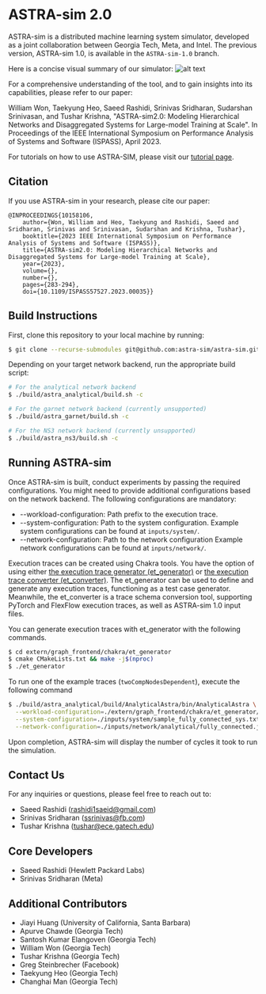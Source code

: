 # ASTRA-sim 2.0
ASTRA-sim is a distributed machine learning system simulator, developed as a joint collaboration between Georgia Tech, Meta, and Intel.
The previous version, ASTRA-sim 1.0, is available in the `ASTRA-sim-1.0` branch.

Here is a concise visual summary of our simulator:
![alt text](https://github.com/astra-sim/astra-sim/blob/master/docs/images/astrasim_overview_codesign.png)

For a comprehensive understanding of the tool, and to gain insights into its capabilities, please refer to our paper:

William Won, Taekyung Heo, Saeed Rashidi, Srinivas Sridharan, Sudarshan Srinivasan, and Tushar Krishna, "ASTRA-sim2.0: Modeling Hierarchical Networks and Disaggregated Systems for Large-model Training at Scale". In Proceedings of the IEEE International Symposium on Performance Analysis of Systems and Software (ISPASS), April 2023.

For tutorials on how to use ASTRA-SIM, please visit our [tutorial page](https://astra-sim.github.io/).

## Citation
If you use ASTRA-sim in your research, please cite our paper:

```
@INPROCEEDINGS{10158106,
    author={Won, William and Heo, Taekyung and Rashidi, Saeed and Sridharan, Srinivas and Srinivasan, Sudarshan and Krishna, Tushar},
    booktitle={2023 IEEE International Symposium on Performance Analysis of Systems and Software (ISPASS)},
    title={ASTRA-sim2.0: Modeling Hierarchical Networks and Disaggregated Systems for Large-model Training at Scale},
    year={2023},
    volume={},
    number={},
    pages={283-294},
    doi={10.1109/ISPASS57527.2023.00035}}
```

## Build Instructions
First, clone this repository to your local machine by running:
```bash
$ git clone --recurse-submodules git@github.com:astra-sim/astra-sim.git
```

Depending on your target network backend, run the appropriate build script:
```bash
# For the analytical network backend
$ ./build/astra_analytical/build.sh -c

# For the garnet network backend (currently unsupported)
$ ./build/astra_garnet/build.sh -c

# For the NS3 network backend (currently unsupported)
$ ./build/astra_ns3/build.sh -c
```

## Running ASTRA-sim
Once ASTRA-sim is built, conduct experiments by passing the required configurations.
You might need to provide additional configurations based on the network backend.
The following configurations are mandatory:
* --workload-configuration: Path prefix to the execution trace.
* --system-configuration: Path to the system configuration. Example system configurations can be found at `inputs/system/`.
* --network-configuration: Path to the network configuration Example network configurations can be found at `inputs/network/`.

Execution traces can be created using Chakra tools. You have the option of using either [the execution trace generator (et_generator)](https://github.com/chakra-et/chakra#execution-trace-generator-et_generator)
or [the execution trace converter (et_converter)](https://github.com/chakra-et/chakra#execution-trace-generator-et_generator).
The et_generator can be used to define and generate any execution traces, functioning as a test case generator. Meanwhile, the et_converter is a trace schema conversion tool, supporting PyTorch and FlexFlow execution traces, as well as ASTRA-sim 1.0 input files.

You can generate execution traces with et_generator with the following commands.
```bash
$ cd extern/graph_frontend/chakra/et_generator
$ cmake CMakeLists.txt && make -j$(nproc)
$ ./et_generator
```

To run one of the example traces (`twoCompNodesDependent`), execute the following command
```bash
$ ./build/astra_analytical/build/AnalyticalAstra/bin/AnalyticalAstra \
  --workload-configuration=./extern/graph_frontend/chakra/et_generator/twoCompNodesDependent \
  --system-configuration=./inputs/system/sample_fully_connected_sys.txt \
  --network-configuration=./inputs/network/analytical/fully_connected.json
```

Upon completion, ASTRA-sim will display the number of cycles it took to run the simulation.

## Contact Us
For any inquiries or questions, please feel free to reach out to:
* Saeed Rashidi (rashidi1saeid@gmail.com)
* Srinivas Sridharan (ssrinivas@fb.com)
* Tushar Krishna (tushar@ece.gatech.edu)

## Core Developers
* Saeed Rashidi (Hewlett Packard Labs)
* Srinivas Sridharan (Meta)

## Additional Contributors
* Jiayi Huang (University of California, Santa Barbara)
* Apurve Chawde (Georgia Tech)
* Santosh Kumar Elangoven (Georgia Tech)
* William Won (Georgia Tech)
* Tushar Krishna (Georgia Tech)
* Greg Steinbrecher (Facebook)
* Taekyung Heo (Georgia Tech)
* Changhai Man (Georgia Tech)
